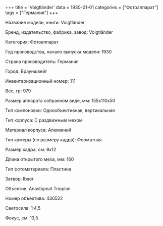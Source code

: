 +++
title = 'Voigtländer'
data = 1930-01-01
categories = ["Фотоаппарат"]
tags = ["Германия"]
+++

Название модели, книги: Voigtländer

Бренд, издательство, фабрика, завод: Voigtländer

Категория: Фотоаппарат

Год производства, начало выпуска модели: 1930

Страна производитель: Германия

Город: Брауншвейг

Инвентаризационный номер: 111

Вес, гр: 979

Размер аппарата  собранном виде, мм: 155х110х50

Тип компоновки: Однообъективная, вертикальная

Тип корпуса: С раздвижным мехом

Материал корпуса: Алюминий

Тип камеры (по размеру кадра): Форматная

Размер кадра, см: 9х12

Длина открытого меха, мм: 160

Тип фотоматериала: Пластина

Затвор: Ibsor

Объектив: Anastigmat Trioplan

Номер объектива: 430522

Светосила: 1:4,5

Фокус, см: 13,5

